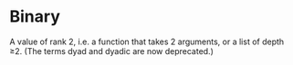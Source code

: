 # Binary

A value of rank 2, i.e. a function that takes 2 arguments, or a list of depth ≥2. (The terms dyad
and dyadic are now deprecated.)
